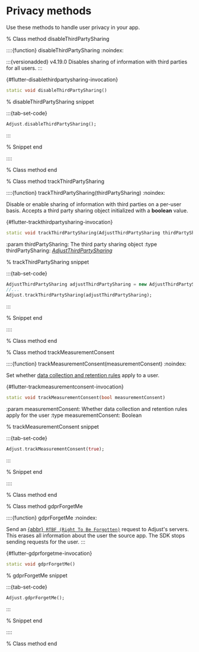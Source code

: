 # Privacy methods

Use these methods to handle user privacy in your app.

% Class method disableThirdPartySharing

::::{function} disableThirdPartySharing
:noindex:

:::{versionadded} v4.19.0
Disables sharing of information with third parties for all users.
:::

{#flutter-disablethirdpartysharing-invocation}

```dart
static void disableThirdPartySharing()
```

% disableThirdPartySharing snippet

:::{tab-set-code}

```dart
Adjust.disableThirdPartySharing();
```

:::

% Snippet end

::::

% Class method end

% Class method trackThirdPartySharing

::::{function} trackThirdPartySharing(thirdPartySharing)
:noindex:

Disable or enable sharing of information with third parties on a per-user basis. Accepts a third party sharing object initialized with a **boolean** value.

{#flutter-trackthirdpartysharing-invocation}

```dart
static void trackThirdPartySharing(AdjustThirdPartySharing thirdPartySharing)
```

:param thirdPartySharing: The third party sharing object
:type thirdPartySharing: [_AdjustThirdPartySharing_](/flutter/reference/AdjustThirdPartySharing.md)

% trackThirdPartySharing snippet

:::{tab-set-code}

```dart
AdjustThirdPartySharing adjustThirdPartySharing = new AdjustThirdPartySharing(false);
//...
Adjust.trackThirdPartySharing(adjustThirdPartySharing);
```

:::

% Snippet end

::::

% Class method end

% Class method trackMeasurementConsent

::::{function} trackMeasurementConsent(measurementConsent)
:noindex:

Set whether [data collection and retention rules](https://help.adjust.com/en/article/manage-data-collection-and-retention) apply to a user.

{#flutter-trackmeasurementconsent-invocation}

```dart
static void trackMeasurementConsent(bool measurementConsent)
```

:param measurementConsent: Whether data collection and retention rules apply for the user
:type measurementConsent: Boolean

% trackMeasurementConsent snippet

:::{tab-set-code}

```dart
Adjust.trackMeasurementConsent(true);
```

:::

% Snippet end

::::

% Class method end

% Class method gdprForgetMe

::::{function} gdprForgetMe
:noindex:

Send an [{abbr}` RTBF (Right To Be Forgotten)`](https://help.adjust.com/en/article/gdpr) request to Adjust's servers. This erases all information about the user the source app. The SDK stops sending requests for the user.
:::

{#flutter-gdprforgetme-invocation}

```dart
static void gdprForgetMe()
```

% gdprForgetMe snippet

:::{tab-set-code}

```dart
Adjust.gdprForgetMe();
```

:::

% Snippet end

::::

% Class method end
